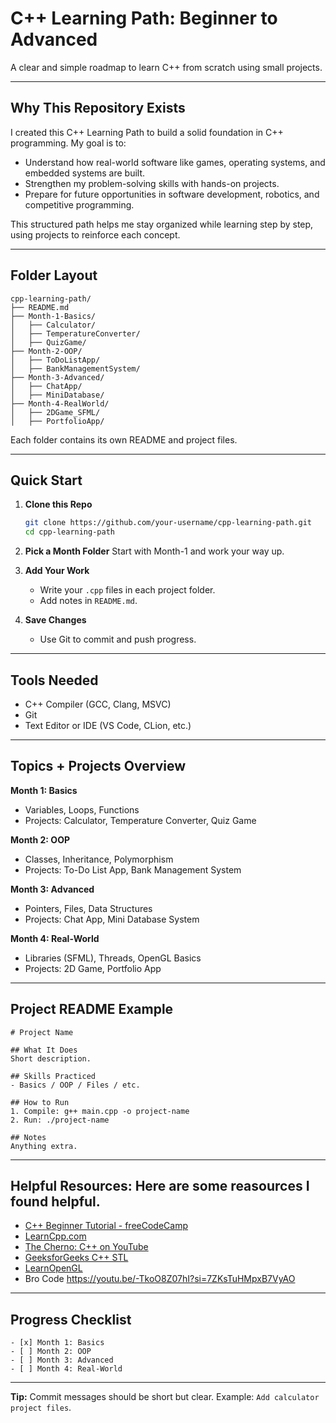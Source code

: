 # C++ Learning Path: Beginner to Advanced

A clear and simple roadmap to learn C++ from scratch using small projects.

---

## Why This Repository Exists

I created this C++ Learning Path to build a solid foundation in C++ programming. My goal is to:

* Understand how real-world software like games, operating systems, and embedded systems are built.
* Strengthen my problem-solving skills with hands-on projects.
* Prepare for future opportunities in software development, robotics, and competitive programming.

This structured path helps me stay organized while learning step by step, using projects to reinforce each concept.

---

## Folder Layout

```
cpp-learning-path/
├── README.md
├── Month-1-Basics/
│   ├── Calculator/
│   ├── TemperatureConverter/
│   ├── QuizGame/
├── Month-2-OOP/
│   ├── ToDoListApp/
│   ├── BankManagementSystem/
├── Month-3-Advanced/
│   ├── ChatApp/
│   ├── MiniDatabase/
├── Month-4-RealWorld/
│   ├── 2DGame_SFML/
│   ├── PortfolioApp/
```

Each folder contains its own README and project files.

---

## Quick Start

1. **Clone this Repo**

   ```bash
   git clone https://github.com/your-username/cpp-learning-path.git
   cd cpp-learning-path
   ```

2. **Pick a Month Folder**
   Start with Month-1 and work your way up.

3. **Add Your Work**

   * Write your `.cpp` files in each project folder.
   * Add notes in `README.md`.

4. **Save Changes**

   * Use Git to commit and push progress.

---

## Tools Needed

* C++ Compiler (GCC, Clang, MSVC)
* Git
* Text Editor or IDE (VS Code, CLion, etc.)

---

## Topics + Projects Overview

**Month 1: Basics**

* Variables, Loops, Functions
* Projects: Calculator, Temperature Converter, Quiz Game

**Month 2: OOP**

* Classes, Inheritance, Polymorphism
* Projects: To-Do List App, Bank Management System

**Month 3: Advanced**

* Pointers, Files, Data Structures
* Projects: Chat App, Mini Database System

**Month 4: Real-World**

* Libraries (SFML), Threads, OpenGL Basics
* Projects: 2D Game, Portfolio App

---

## Project README Example

```
# Project Name

## What It Does
Short description.

## Skills Practiced
- Basics / OOP / Files / etc.

## How to Run
1. Compile: g++ main.cpp -o project-name
2. Run: ./project-name

## Notes
Anything extra.
```

---

## Helpful Resources: Here are some reasources I found helpful.

* [C++ Beginner Tutorial - freeCodeCamp](https://www.youtube.com/watch?v=vLnPwxZdW4Y)
* [LearnCpp.com](https://www.learncpp.com/)
* [The Cherno: C++ on YouTube](https://www.youtube.com/playlist?list=PLlrATfBNZ98fqE45g3jZA_hLGUrD4bo6_)
* [GeeksforGeeks C++ STL](https://www.geeksforgeeks.org/the-c-standard-template-library-stl/)
* [LearnOpenGL](https://learnopengl.com/)
* Bro Code https://youtu.be/-TkoO8Z07hI?si=7ZKsTuHMpxB7VyAO
  

---

## Progress Checklist

```
- [x] Month 1: Basics
- [ ] Month 2: OOP
- [ ] Month 3: Advanced
- [ ] Month 4: Real-World
```

---

**Tip:** Commit messages should be short but clear. Example: `Add calculator project files`.
